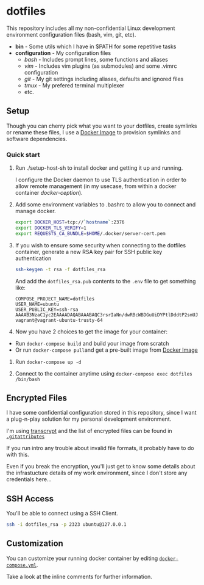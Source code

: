 # dotfiles

This repository includes all my non-confidential Linux development environment configuration files (bash, vim, git, etc).

 - **bin** - Some utils which I have in $PATH for some repetitive tasks
 - **configuration** - My configuration files
	 - _bash_ - Includes prompt lines, some functions and aliases
	- _vim_ - Includes vim plugins (as submodules) and some .vimrc configuration
	- _git_ - My git settings including aliases, defaults and ignored files
	- _tmux_ - My prefered terminal multiplexer
	- etc.

## Setup

Though you can cherry pick what you want to your dotfiles, create symlinks or rename these files, I use a [Docker Image](https://hub.docker.com/r/brunombsilva/dotfiles/) to provision symlinks and software dependencies.

### Quick start

1. Run ./setup-host-sh to install docker  and getting it up and running.

	I configure the Docker daemon to use TLS authentication in order to allow remote management (in my usecase, from within a docker container *docker-ception*).

1. Add some environment variables to .bashrc to allow you to connect and manage docker.

	```bash
	export DOCKER_HOST=tcp://`hostname`:2376
	export DOCKER_TLS_VERIFY=1
	export REQUESTS_CA_BUNDLE=$HOME/.docker/server-cert.pem
	```

1. If you wish to ensure some security when connecting to the dotfiles container, generate a new RSA key pair for SSH public key authentication

	```bash
	ssh-keygen -t rsa -f dotfiles_rsa
	```

	And add the `dotfiles_rsa.pub` contents to the `.env` file to get something like:
	
	```env
	COMPOSE_PROJECT_NAME=dotfiles
	USER_NAME=ubuntu
	USER_PUBLIC_KEY=ssh-rsa AAAAB3NzaC1yc2EAAAADAQABAAABAQC3rsrIaNn/dwRBcWBDGuUiDYPtlDddtP2smUJFqmN0PdRzKed3Qbp8WctGC0E9Z5gpZWIfg7W41GTLwOGiXTLgigMMNTuLMbExjHvhq7AE4Cr321kbT6ZA+GwvZz5mOoHEfVvCJrBcvJNnhJsrfS2xdxFhC1buAbsCtNSvQqcdg+WzjsLqETASPcqu205UJ4qfCEUhVn9zOeXxbnIymXfffO2hUeEKXueHwDpb43sytTsEnIzJgd4AFZ7j5um4nPLxPIc4N3pBbnLtQQv/boKI77KoaGzCaKFCYBSUqkXmOwlN/9KyZe0m3wTWONUyKgV5E93STa14EianyDRANzQ7 vagrant@vagrant-ubuntu-trusty-64
	```

1. Now you have 2 choices to get the image for your container: 
 - Run `docker-compose build` and build your image from scratch
 - Or run `docker-compose pull`and get a pre-built image from [Docker Image](hub.docker.com/r/brunombsilva/dotfiles/)

1. Run `docker-compose up -d`

1. Connect to the container anytime using `docker-compose exec dotfiles /bin/bash`

## Encrypted Files

I have some confidential configuration stored in this repository, since I want a plug-n-play solution for my personal development environment.

I'm using [transcrypt](https://github.com/elasticdog/transcrypt) and the list of encrypted files can be found in [`.gitattributes`](.gitattributes)

If you run intro any trouble about invalid file formats, it probably have to do with this.

Even if you break the encryption, you'll just get to know some details about the infrastucture details of my work environment, since I don't store any credentials here...

## SSH Access

You'll be able to connect using a SSH Client. 

```bash
ssh -i dotfiles_rsa -p 2323 ubuntu@127.0.0.1
```

## Customization

You can customize your running docker container by editing [`docker-compose.yml`](docker-compose.yml).

Take a look at the inline comments for further information.

